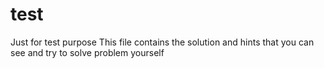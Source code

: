 # test
Just for test purpose
This file contains the solution and hints that you can see and try to solve problem yourself
